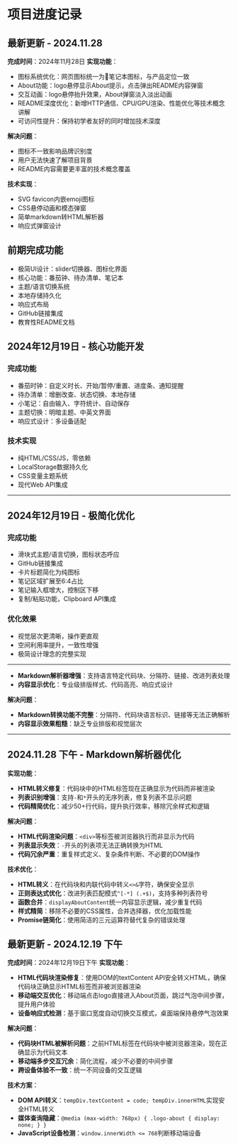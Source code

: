 # 项目进度记录

## 最新更新 - 2024.11.28
**完成时间**：2024年11月28日
**实现功能**：
- 图标系统优化：网页图标统一为📓笔记本图标，与产品定位一致
- About功能：logo悬停显示About提示，点击弹出README内容弹窗
- 交互动画：logo悬停抬升效果，About弹窗淡入淡出动画
- README深度优化：新增HTTP通信、CPU/GPU渲染、性能优化等技术概念讲解
- 可访问性提升：保持初学者友好的同时增加技术深度

**解决问题**：
- 图标不一致影响品牌识别度
- 用户无法快速了解项目背景
- README内容需要更丰富的技术概念覆盖

**技术实现**：
- SVG favicon内嵌emoji图标
- CSS悬停动画和模态弹窗
- 简单markdown转HTML解析器
- 响应式弹窗设计

## 前期完成功能
- 极简UI设计：slider切换器、图标化界面
- 核心功能：番茄钟、待办清单、笔记本
- 主题/语言切换系统
- 本地存储持久化
- 响应式布局
- GitHub链接集成
- 教育性README文档

## 2024年12月19日 - 核心功能开发

### 完成功能
- 番茄时钟：自定义时长、开始/暂停/重置、进度条、通知提醒
- 待办清单：增删改查、状态切换、本地存储
- 小笔记：自由输入、字符统计、自动保存
- 主题切换：明暗主题、中英文界面
- 响应式设计：多设备适配

### 技术实现
- 纯HTML/CSS/JS，零依赖
- LocalStorage数据持久化
- CSS变量主题系统
- 现代Web API集成

---

## 2024年12月19日 - 极简化优化

### 完成功能
- 滑块式主题/语言切换，图标状态呼应
- GitHub链接集成
- 卡片标题简化为纯图标
- 笔记区域扩展至6:4占比
- 笔记输入框增大，控制区下移
- 复制/粘贴功能，Clipboard API集成

### 优化效果
- 视觉层次更清晰，操作更直观
- 空间利用率提升，一致性增强
- 极简设计理念的完整实现 



---

- **Markdown解析器增强**：支持语言特定代码块、分隔符、链接、改进列表处理
- **内容显示优化**：专业级排版样式、代码高亮、响应式设计

**解决问题**：
- **Markdown转换功能不完整**：分隔符、代码块语言标识、链接等无法正确解析
- **内容显示效果粗糙**：缺乏专业排版和视觉层次


---

## 2024.11.28 下午 - Markdown解析器优化

**实现功能**：
- **HTML转义修复**：代码块中的HTML标签现在正确显示为代码而非被渲染
- **列表识别增强**：支持`-`和`*`开头的无序列表，修复列表不显示问题
- **代码精简优化**：减少50+行代码，提升执行效率，移除冗余样式和逻辑

**解决问题**：
- **HTML代码渲染问题**：`<div>`等标签被浏览器执行而非显示为代码
- **列表显示失效**：`-`开头的列表项无法正确转换为HTML
- **代码冗余严重**：重复样式定义、复杂条件判断、不必要的DOM操作

**技术优化**：
- **HTML转义**：在代码块和内联代码中转义`<>&`字符，确保安全显示
- **正则表达式优化**：改进列表匹配模式`^[-*] (.+$)`，支持多种列表符号
- **函数合并**：`displayAboutContent`统一内容显示逻辑，减少重复代码
- **样式精简**：移除不必要的CSS属性，合并选择器，优化加载性能
- **Promise链简化**：使用简洁的三元运算符替代复杂的错误处理




## 最新更新 - 2024.12.19 下午
**完成时间**：2024年12月19日下午
**实现功能**：
- **HTML代码块渲染修复**：使用DOM的textContent API安全转义HTML，确保代码块正确显示HTML标签而非被浏览器渲染
- **移动端交互优化**：移动端点击logo直接进入About页面，跳过气泡中间步骤，提升用户体验
- **设备响应式检测**：基于窗口宽度自动切换交互模式，桌面端保持悬停气泡效果

**解决问题**：
- **代码块HTML被解析问题**：之前HTML标签在代码块中被浏览器渲染，现在正确显示为代码文本
- **移动端多步交互冗余**：简化流程，减少不必要的中间步骤
- **跨设备体验不一致**：统一不同设备的交互逻辑

**技术方案**：
- **DOM API转义**：`tempDiv.textContent = code; tempDiv.innerHTML`实现安全HTML转义
- **媒体查询隐藏**：`@media (max-width: 768px) { .logo-about { display: none; } }`
- **JavaScript设备检测**：`window.innerWidth <= 768`判断移动端设备

